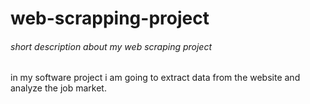 # web-scrapping-project
###### short description about my web scraping project
in my software project i am going to extract data from the website and analyze the job market.